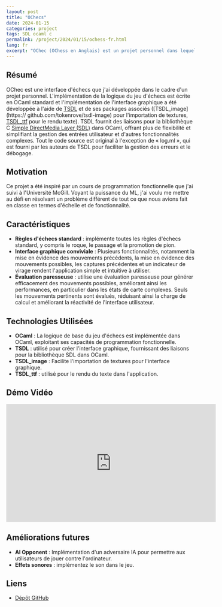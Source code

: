 ```yaml
---
layout: post
title: "OChecs"
date: 2024-01-15
categories: project
tags: SDL ocaml c
permalink: /project/2024/01/15/ochess-fr.html
lang: fr
excerpt: "OChec (OChess en Anglais) est un projet personnel dans lequel j'ai développé une interface d'échecs en utilisant OCaml. Il propose des règles d'échecs standard, une interface graphique conviviale et une gestion robuste des erreurs. Inspiré d'un cours de programmation fonctionnelle, ce projet met en valeur mes compétences en OCaml et en développement d'applications full-stack."
---
```


## Résumé
OChec est une interface d'échecs que j'ai développée dans le cadre d'un projet personnel. L'implémentation de la logique du jeu d'échecs est écrite en OCaml standard et l'implémentation de l'interface graphique a été développée à l'aide de [TSDL](https://github.com/dbuenzli/tsdl) et de ses packages associés ([TSDL_image](https:// github.com/tokenrove/tsdl-image) pour l'importation de textures, [TSDL_ttf](https://github.com/tokenrove/tsdl-ttf) pour le rendu texte). TSDL fournit des liaisons pour la bibliothèque C [Simple DirectMedia Layer (SDL)](https://github.com/libsdl-org/SDL) dans OCaml, offrant plus de flexibilité et simplifiant la gestion des entrées utilisateur et d'autres fonctionnalités complexes. Tout le code source est original à l'exception de « log.ml », qui est fourni par les auteurs de TSDL pour faciliter la gestion des erreurs et le débogage.

## Motivation
Ce projet a été inspiré par un cours de programmation fonctionnelle que j'ai suivi à l'Université McGill. Voyant la puissance du ML, j'ai voulu me mettre au défi en résolvant un problème différent de tout ce que nous avions fait en classe en termes d'échelle et de fonctionnalité.

## Caractéristiques
- **Règles d'échecs standard** : implémente toutes les règles d'échecs standard, y compris le roque, le passage et la promotion de pion.
- **Interface graphique conviviale** : Plusieurs fonctionnalités, notamment la mise en évidence des mouvements précédents, la mise en évidence des mouvements possibles, les captures précédentes et un indicateur de virage rendent l'application simple et intuitive à utiliser.
- **Évaluation paresseuse** : utilise une évaluation paresseuse pour générer efficacement des mouvements possibles, améliorant ainsi les performances, en particulier dans les états de carte complexes. Seuls les mouvements pertinents sont évalués, réduisant ainsi la charge de calcul et améliorant la réactivité de l'interface utilisateur.

## Technologies Utilisées
- **OCaml** : La logique de base du jeu d'échecs est implémentée dans OCaml, exploitant ses capacités de programmation fonctionnelle.
- **TSDL** : utilisé pour créer l'interface graphique, fournissant des liaisons pour la bibliothèque SDL dans OCaml.
- **TSDL_image** : Facilite l'importation de textures pour l'interface graphique.
- **TSDL_ttf** : utilisé pour le rendu du texte dans l'application.

## Démo Vidéo
<iframe width="560" height="315" src="https://www.youtube.com/embed/2xmiSDq6Tb8" frameborder="0" allow="accelerometer; autoplay; encrypted-media; gyroscope; picture-in-picture" allowfullscreen></iframe>

## Améliorations futures
- **AI Opponent** : Implémentation d'un adversaire IA pour permettre aux utilisateurs de jouer contre l'ordinateur.
- **Effets sonores** : implémentez le son dans le jeu.


## Liens
- [Dépôt GitHub](https://github.com/ntonnes/ochess)